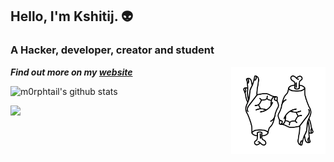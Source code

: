 ## Hello, I'm Kshitij. 👽

### A Hacker, developer, creator and student

<!--<h3> Things I do:
<a href="https://github.com/m0rphtail?tab=repositories">Code</a> | <a href="https://soundcloud.com/user-34602005-337460945">Music</a> | <a href="https://drive.google.com/drive/folders/1_jppogkUFAklfw_iMjiE1wxGw1Djq1kP?usp=sharing">Art</a></h3> -->

***Find out more on my [website](https://kchitnis.com)***
<img align="right" width="30%" src="https://github.com/m0rphtail/m0rphtail/blob/master/media/69.webp" alt="cover" />

![m0rphtail's github stats](https://github-readme-stats.vercel.app/api?username=m0rphtail&hide_border=true&show_icons=true&theme=react)

![](https://komarev.com/ghpvc/?username=m0rphtail&color=202020&label=profile+views)

